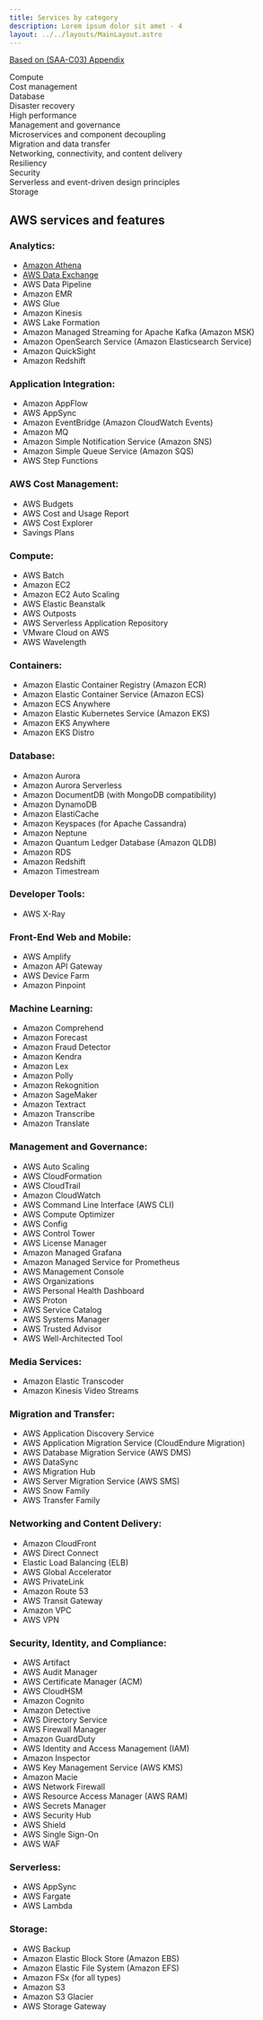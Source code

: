 ```yaml
---
title: Services by category
description: Lorem ipsum dolor sit amet - 4
layout: ../../layouts/MainLayout.astro
---
```



[Based on (SAA-C03) Appendix](https://d1.awsstatic.com/training-and-certification/docs-sa-assoc/AWS-Certified-Solutions-Architect-Associate_Exam-Guide.pdf)

Compute   
Cost management   
Database   
Disaster recovery   
High performance   
Management and governance   
Microservices and component decoupling   
Migration and data transfer   
Networking, connectivity, and content delivery   
Resiliency   
Security   
Serverless and event-driven design principles   
Storage   

## AWS services and features 
### Analytics: 
*	[Amazon Athena](page-Athena)
*	[AWS Data Exchange](page-DataExchange)
*	AWS Data Pipeline 
*	Amazon EMR 
*	AWS Glue 
*	Amazon Kinesis 
*	AWS Lake Formation 
*	Amazon Managed Streaming for Apache Kafka (Amazon MSK) 
*	Amazon OpenSearch Service (Amazon Elasticsearch Service) 
*	Amazon QuickSight 
*	Amazon Redshift 
 
### Application Integration: 
* 	Amazon AppFlow 
*	AWS AppSync 
*	Amazon EventBridge (Amazon CloudWatch Events) 
*	Amazon MQ 
*	Amazon Simple Notification Service (Amazon SNS) 
*	Amazon Simple Queue Service (Amazon SQS) 
*	AWS Step Functions 
### AWS Cost Management: 
*	AWS Budgets 
*	AWS Cost and Usage Report 
*	AWS Cost Explorer 
*	Savings Plans 
 
### Compute: 
*	AWS Batch 
*	Amazon EC2 
*	Amazon EC2 Auto Scaling 
*	AWS Elastic Beanstalk 
*	AWS Outposts 
*	AWS Serverless Application Repository 
*	VMware Cloud on AWS 
*	AWS Wavelength 
 
### Containers: 
*	Amazon Elastic Container Registry (Amazon ECR) 
*	Amazon Elastic Container Service (Amazon ECS) 
*	Amazon ECS Anywhere 
*	Amazon Elastic Kubernetes Service (Amazon EKS) 
*	Amazon EKS Anywhere 
*	Amazon EKS Distro 
 
### Database: 
*	Amazon Aurora 
*	Amazon Aurora Serverless 
*	Amazon DocumentDB (with MongoDB compatibility) 
*	Amazon DynamoDB 
*	Amazon ElastiCache 
*	Amazon Keyspaces (for Apache Cassandra) 
*	Amazon Neptune  
*	Amazon Quantum Ledger Database (Amazon QLDB) 
*	Amazon RDS 
*	Amazon Redshift 
*	Amazon Timestream 
 
### Developer Tools: 
*	AWS X-Ray 
 
### Front-End Web and Mobile: 
*	AWS Amplify 
*	Amazon API Gateway 
*	AWS Device Farm 
*	Amazon Pinpoint 
  	 
### Machine Learning: 
*	Amazon Comprehend 
*	Amazon Forecast 
*	Amazon Fraud Detector 
*	Amazon Kendra 
*	Amazon Lex 
*	Amazon Polly 
*	Amazon Rekognition 
*	Amazon SageMaker 
*	Amazon Textract 
*	Amazon Transcribe 
*	Amazon Translate 
 
### Management and Governance: 
*	AWS Auto Scaling 
*	AWS CloudFormation 
*	AWS CloudTrail 
*	Amazon CloudWatch 
*	AWS Command Line Interface (AWS CLI) 
*	AWS Compute Optimizer 
*	AWS Config 
*	AWS Control Tower 
*	AWS License Manager 
*	Amazon Managed Grafana 
*	Amazon Managed Service for Prometheus 
*	AWS Management Console 
*	AWS Organizations 
*	AWS Personal Health Dashboard 
*	AWS Proton 
*	AWS Service Catalog 
*	AWS Systems Manager 
*	AWS Trusted Advisor 
*	AWS Well-Architected Tool 
 
### Media Services: 
*	Amazon Elastic Transcoder 
*	Amazon Kinesis Video Streams 
 
### Migration and Transfer: 
*	AWS Application Discovery Service 
*	AWS Application Migration Service (CloudEndure Migration) 
*	AWS Database Migration Service (AWS DMS) 
*	AWS DataSync 
*	AWS Migration Hub 
*	AWS Server Migration Service (AWS SMS) 
*	AWS Snow Family 
*	AWS Transfer Family 
 
### Networking and Content Delivery: 
*	Amazon CloudFront 
*	AWS Direct Connect 
*	Elastic Load Balancing (ELB) 
*	AWS Global Accelerator 
*	AWS PrivateLink 
*	Amazon Route 53 
*	AWS Transit Gateway 
*	Amazon VPC 
*	AWS VPN 
 
### Security, Identity, and Compliance: 
*	AWS Artifact 
*	AWS Audit Manager 
*	AWS Certificate Manager (ACM) 
*	AWS CloudHSM 
*	Amazon Cognito 
*	Amazon Detective 
*	AWS Directory Service 
*	AWS Firewall Manager 
*	Amazon GuardDuty 
*	AWS Identity and Access Management (IAM) 
*	Amazon Inspector 
*	AWS Key Management Service (AWS KMS) 
*	Amazon Macie 
*	AWS Network Firewall 
*	AWS Resource Access Manager (AWS RAM) 
*	AWS Secrets Manager 
*	AWS Security Hub 
*	AWS Shield 
*	AWS Single Sign-On 
*	AWS WAF 
 
### Serverless: 
*	AWS AppSync 
*	AWS Fargate 
*	AWS Lambda 
 
### Storage: 
* 	AWS Backup 
*	Amazon Elastic Block Store (Amazon EBS) 
*	Amazon Elastic File System (Amazon EFS) 
*	Amazon FSx (for all types) 
*	Amazon S3 
*	Amazon S3 Glacier 
*	AWS Storage Gateway 
